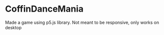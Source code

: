 # CoffinDanceMania
Made a game using p5.js library. Not meant to be responsive, only works on desktop

